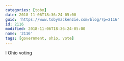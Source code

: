 ```yaml
---
categories: [toby]
date: 2018-11-06T18:36:24-05:00
guid: 'https://www.tobymackenzie.com/blog/?p=2116'
id: 2116
modified: 2018-11-06T18:36:24-05:00
name: '2116'
tags: [government, ohio, vote]
---
```


I Ohio voting
